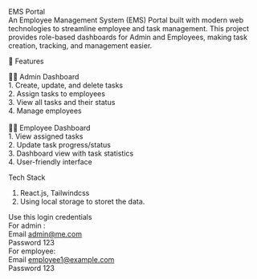 EMS Portal <br/>
An Employee Management System (EMS) Portal built with modern web technologies to streamline employee and task management.
This project provides role-based dashboards for Admin and Employees, making task creation, tracking, and management easier.

🚀 Features

👩‍💼 Admin Dashboard <br/>
    1. Create, update, and delete tasks<br/>
    2. Assign tasks to employees <br/>
    3. View all tasks and their status<br/>
    4. Manage employees<br/> 
    <br/>
👨‍💻 Employee Dashboard
<br/>
    1. View assigned tasks <br/>
    2. Update task progress/status <br/>
    3. Dashboard view with task statistics <br/>
    4. User-friendly interface<br/>

  Tech Stack<br/>
  1. React.js, Tailwindcss<br/>
  2. Using local storage to storet the data.<br/>

Use this login credentials<br/>
For admin :<br/> Email admin@me.com<br/>
            Password 123<br/>
For employee: <br/>Email employee1@example.com<br/>
              Password 123


